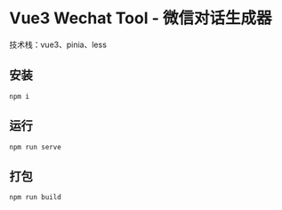 # Vue3 Wechat Tool - 微信对话生成器

技术栈：vue3、pinia、less

## 安装

```
npm i
```

## 运行

```
npm run serve
```

## 打包

```
npm run build
```